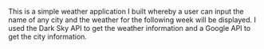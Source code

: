 This is a simple weather application I built whereby a user can input the name of any city and the weather for the following week will be displayed.
I used the Dark Sky API to get the weather information and a Google API to get the city information.
